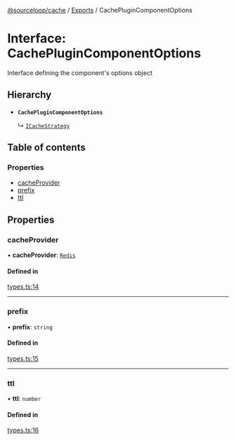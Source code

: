 [@sourceloop/cache](../README.md) / [Exports](../modules.md) / CachePluginComponentOptions

# Interface: CachePluginComponentOptions

Interface defining the component's options object

## Hierarchy

- **`CachePluginComponentOptions`**

  ↳ [`ICacheStrategy`](ICacheStrategy.md)

## Table of contents

### Properties

- [cacheProvider](CachePluginComponentOptions.md#cacheprovider)
- [prefix](CachePluginComponentOptions.md#prefix)
- [ttl](CachePluginComponentOptions.md#ttl)

## Properties

### cacheProvider

• **cacheProvider**: [`Redis`](../enums/CacheStrategyTypes.md#redis)

#### Defined in

[types.ts:14](https://github.com/sourcefuse/loopback4-microservice-catalog/blob/6c16af104/packages/cache/src/types.ts#L14)

___

### prefix

• **prefix**: `string`

#### Defined in

[types.ts:15](https://github.com/sourcefuse/loopback4-microservice-catalog/blob/6c16af104/packages/cache/src/types.ts#L15)

___

### ttl

• **ttl**: `number`

#### Defined in

[types.ts:16](https://github.com/sourcefuse/loopback4-microservice-catalog/blob/6c16af104/packages/cache/src/types.ts#L16)
